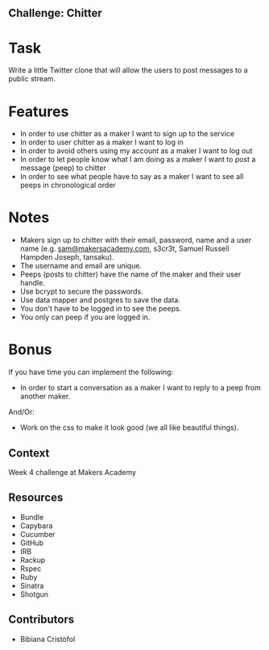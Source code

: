
## Challenge: Chitter

# Task

Write a little Twitter clone that will allow the users to post messages to a public stream.

# Features

- In order to use chitter as a maker I want to sign up to the service
- In order to user chitter as a maker I want to log in
- In order to avoid others using my account as a maker I want to log out
- In order to let people know what I am doing as a maker I want to post a message (peep) to chitter
- In order to see what people have to say as a maker I want to see all peeps in chronological order

# Notes

- Makers sign up to chitter with their email, password, name and a user name (e.g. sam@makersacademy.com, s3cr3t, Samuel Russell Hampden Joseph, tansaku).
- The username and email are unique.
- Peeps (posts to chitter) have the name of the maker and their user handle.
- Use bcrypt to secure the passwords.
- Use data mapper and postgres to save the data.
- You don't have to be logged in to see the peeps.
- You only can peep if you are logged in.

# Bonus

If you have time you can implement the following:

  - In order to start a conversation as a maker I want to reply to a peep from another maker.

And/Or:

  - Work on the css to make it look good (we all like beautiful things).


## Context

Week 4 challenge at Makers Academy

## Resources

- Bundle
- Capybara
- Cucumber
- GitHub
- IRB
- Rackup
- Rspec
- Ruby
- Sinatra
- Shotgun

## Contributors

- Bibiana Cristòfol